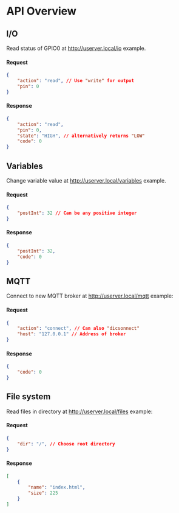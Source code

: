 # API Overview

## I/O
Read status of GPIO0 at http://userver.local/io example.

#### Request

```json
{
    "action": "read", // Use "write" for output
    "pin": 0
}
```

#### Response

```json
{
    "action": "read",
    "pin": 0,
    "state": "HIGH", // alternatively returns "LOW"
    "code": 0
}
```

## Variables 
Change variable value at http://userver.local/variables example.

#### Request

```json
{
    "postInt": 32 // Can be any positive integer
}
```

#### Response

```json
{
    "postInt": 32,
    "code": 0
}
```

## MQTT
Connect to new MQTT broker at http://userver.local/mqtt example:

#### Request

```json
{
    "action": "connect", // Can also "dicsonnect"
    "host": "127.0.0.1" // Address of broker
}
```

#### Response

```json
{
    "code": 0
}
```

## File system
Read files in directory at http://userver.local/files example:

#### Request

```json
{
    "dir": "/", // Choose root directory
}
```

#### Response

```json
[
    {
        "name": "index.html",
        "size": 225
    }
]
```
